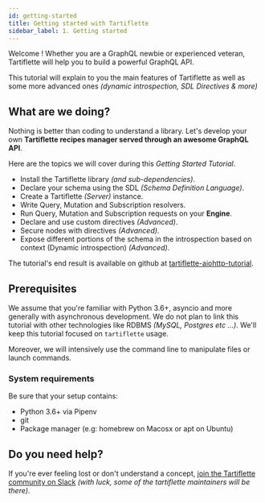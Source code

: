 ```yaml
---
id: getting-started
title: Getting started with Tartiflette
sidebar_label: 1. Getting started
---
```


Welcome ! Whether you are a GraphQL newbie or experienced veteran, Tartiflette will help you to build a powerful GraphQL API.

This tutorial will explain to you the main features of Tartiflette as well as some more advanced ones _(dynamic introspection, SDL Directives & more)_

## What are we doing?

Nothing is better than coding to understand a library. Let's develop your own **Tartiflette recipes manager served through an awesome GraphQL API**.

Here are the topics we will cover during this _Getting Started Tutorial_.

* Install the Tartiflette library _(and sub-dependencies)_.
* Declare your schema using the SDL _(Schema Definition Language)_.
* Create a Tartiflette _(Server)_ instance.
* Write Query, Mutation and Subscription resolvers.
* Run Query, Mutation and Subscription requests on your **Engine**.
* Declare and use custom directives _(Advanced)_.
* Secure nodes with directives _(Advanced)_.
* Expose different portions of the schema in the introspection based on context (Dynamic introspection) _(Advanced)_.

The tutorial's end result is available on github at [tartiflette-aiohttp-tutorial](https://github.com/dailymotion/tartiflette-aiohttp-tutorial).

## Prerequisites

We assume that you're familiar with Python 3.6+, asyncio and more generally with asynchronous development. We do not plan to link this tutorial with other technologies like RDBMS _(MySQL, Postgres etc ...)_. We'll keep this tutorial focused on `tartiflette` usage.

Moreover, we will intensively use the command line to manipulate files or launch commands.

### System requirements

Be sure that your setup contains:
* Python 3.6+ via Pipenv
* git
* Package manager (e.g: homebrew on Macosx or apt on Ubuntu)

## Do you need help?

If you're ever feeling lost or don't understand a concept, [join the Tartiflette community on Slack](http://slack-tartiflette-io.herokuapp.com/) _(with luck, some of the tartiflette maintainers will be there)_.
